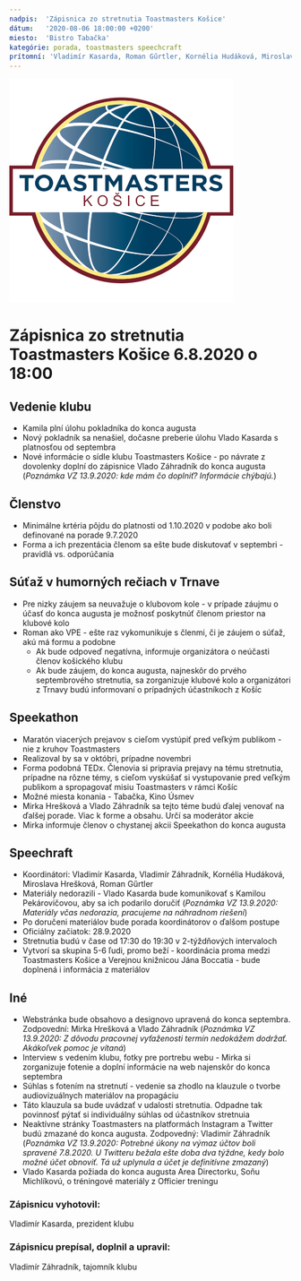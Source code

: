 ```yaml
---
nadpis:  'Zápisnica zo stretnutia Toastmasters Košice'
dátum:   '2020-08-06 18:00:00 +0200'
miesto:  'Bistro Tabačka'
kategórie: porada, toastmasters speechcraft
prítomní: 'Vladimír Kasarda, Roman Gűrtler, Kornélia Hudáková, Miroslava Hrešková, Jozef Starúch'
---
```


![alt text][logo]
# Zápisnica zo stretnutia Toastmasters Košice 6.8.2020 o 18:00

## Vedenie klubu
- Kamila plní úlohu pokladníka do konca augusta
- Nový pokladník sa nenašiel, dočasne preberie úlohu Vlado Kasarda s platnosťou od septembra
- Nové informácie o sídle klubu Toastmasters Košice - po návrate z dovolenky doplní do zápisnice Vlado Záhradník do konca augusta (*Poznámka VZ 13.9.2020: kde mám čo doplniť? Informácie chýbajú.*)

## Členstvo
- Minimálne krtéria pôjdu do platnosti od 1.10.2020 v podobe ako boli definované na porade 9.7.2020
- Forma a ich prezentácia členom sa ešte bude diskutovať v septembri - pravidlá vs. odporúčania

## Súťaž v humorných rečiach v Trnave
- Pre nizky záujem sa neuvažuje o klubovom kole - v prípade záujmu o účasť do konca augusta je možnosť poskytnúť členom priestor na klubové kolo
- Roman ako VPE - ešte raz vykomunikuje s členmi, či je záujem o súťaž, akú má formu a podobne
  - Ak bude odpoveď negatívna, informuje organizátora o neúčasti členov košického klubu
  - Ak bude záujem, do konca augusta, najneskôr do prvého septembrového stretnutia, sa zorganizuje klubové kolo a organizátori z Trnavy budú informovaní o prípadných účastníkoch z Košíc

## Speekathon
- Maratón viacerých prejavov s cieľom vystúpiť pred veľkým publikom - nie z kruhov Toastmasters
- Realizoval by sa v októbri, prípadne novembri
- Forma podobná TEDx. Členovia si pripravia prejavy na tému stretnutia, prípadne na rôzne témy, s cieľom vyskúšať si vystupovanie pred veľkým publikom a spropagovať misiu Toastmasters v rámci Košíc
- Možné miesta konania - Tabačka, Kino Úsmev
- Mirka Hrešková a Vlado Záhradník sa tejto téme budú ďalej venovať na ďalšej porade. Viac k forme a obsahu. Určí sa moderátor akcie
- Mirka informuje členov o chystanej akcii Speekathon do konca augusta

## Speechraft
- Koordinátori:	Vladimír Kasarda, Vladimír Záhradník, Kornélia Hudáková, Miroslava Hrešková, Roman Gűrtler
- Materiály nedorazili - Vlado Kasarda bude komunikovať s Kamilou Pekárovičovou, aby sa ich podarilo doručiť (*Poznámka VZ 13.9.2020: Materiály včas nedorazia, pracujeme na náhradnom riešení*)
- Po doručeni materiálov bude porada koordinátorov o ďalšom postupe
- Oficiálny začiatok: 28.9.2020
- Stretnutia budú v čase od 17:30 do 19:30 v 2-týždňových intervaloch
- Vytvorí sa skupina 5-6 ľudi, promo beží - koordinácia proma medzi Toastmasters Košice a Verejnou knižnicou Jána Boccatia - bude doplnená i informácia z materiálov

## Iné
- Webstránka bude obsahovo a designovo upravená do konca septembra. Zodpovední: Mirka Hrešková a Vlado Záhradník (*Poznámka VZ 13.9.2020: Z dôvodu pracovnej vyťaženosti termín nedokážem dodržať. Akákoľvek pomoc je vítaná*)
- Interview s vedením klubu, fotky pre portrebu webu - Mirka si zorganizuje fotenie a doplní informácie na web najenskôr do konca septembra
- Súhlas s fotením na stretnutí - vedenie sa zhodlo na klauzule o tvorbe audiovizuálnych materiálov na propagáciu
- Táto klauzula sa bude uvádzať v udalosti stretnutia. Odpadne tak povinnosť pýtať si individuálny súhlas od účastníkov stretnuia
- Neaktívne stránky Toastmasters na platformách Instagram a Twitter budú zmazané do konca augusta. Zodpovedný: Vladimír Záhradník (*Poznámka VZ 13.9.2020: Potrebné úkony na výmaz účtov boli spravené 7.8.2020. U Twitteru bežala ešte doba dva týždne, kedy bolo možné účet obnoviť. Tá už uplynula a účet je definitívne zmazaný*)
- Vlado Kasarda požiada do konca augusta Area Directorku, Soňu Michlíkovú, o tréningové materiály z Officier treningu

### Zápisnicu vyhotovil:
Vladimír Kasarda,
prezident klubu

### Zápisnicu prepísal, doplnil a upravil:
Vladimír Záhradník,
tajomník klubu

[logo]: https://github.com/toastmasters-kosice/graficke-podklady/raw/master/Log%C3%A1/%C5%A0tandardn%C3%A9%20zmen%C5%A1en%C3%A9%20logo%20TMKE.png "Logo Toastmasters Košice"
